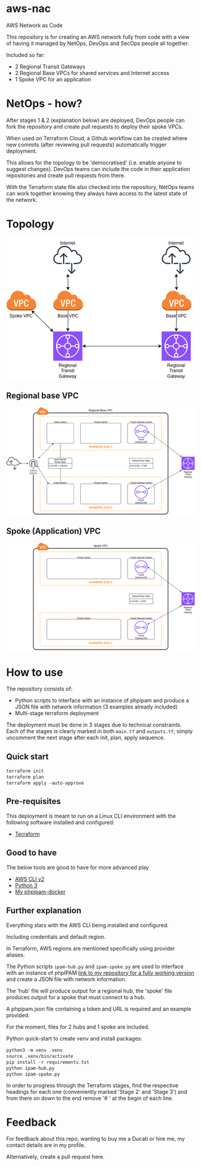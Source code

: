 # aws-nac
AWS Network as Code

This repository is for creating an AWS network fully from code with a view of having it managed by NetOps, DevOps and SecOps people all together.  

Included so far:
- 2 Regional Transit Gateways
- 2 Regional Base VPCs for shared services and Internet access
- 1 Spoke VPC for an application

# NetOps - how?
After stages 1 & 2 (explanation below) are deployed, DevOps people can fork the repository and create pull requests to deploy their spoke VPCs.

When used on Terraform Cloud, a Github workflow can be created where new commits (after reviewing pull requests) automatically trigger deployment.

This allows for the topology to be 'democratised' (i.e. enable anyone to suggest changes). DevOps teams can include the code in their application repositories and create pull requests from there.

With the Terraform state file also checked into the repository, NetOps teams can work together knowing they always have access to the latest state of the network.

# Topology
![High level topology overview](images/Topology-Overview.drawio.png)


## Regional base VPC
![Regional base VPC](images/Topology-Base%20VPC.drawio.png)


## Spoke (Application) VPC
![Spoke VPC](images/Topology-Spoke%20VPC.drawio.png)


# How to use
The repository consists of:
- Python scripts to interface with an instance of phpipam and produce a JSON file with network information (3 examples already included)
- Multi-stage terraform deployment

The deployment must be done in 3 stages due to technical constraints.  
Each of the stages is clearly marked in both `main.tf` and `outputs.tf`; simply uncomment the next stage after each init, plan, apply sequence.

## Quick start
```
terraform init
terraform plan
terraform apply -auto-approve
```

## Pre-requisites
This deployment is meant to run on a Linux CLI environment with the following software installed and configured:
- [Terraform](https://developer.hashicorp.com/terraform/install)

## Good to have
The below tools are good to have for more advanced play
- [AWS CLI v2](https://github.com/aws/aws-cli/tree/v2)
- [Python 3](https://www.python.org/downloads/)
- [My phpipam-docker](https://github.com/peetvandesande/phpipam-docker)

## Further explanation
Everything stars with the AWS CLI being installed and configured.  

Including credentials and default region.  

In Terraform, AWS regions are mentioned specifically using provider aliases.

The Python scripts `ipam-hub.py` and `ipam-spoke.py` are used to interface with an instance of phpIPAM [link to my repository for a fully working version](https://github.com/peetvandesande/phpipam-docker) and create a JSON file with network information.  

The 'hub' file will produce output for a regional hub, the 'spoke' file produces output for a spoke that must connect to a hub.

A phpipam.json file containing a token and URL is required and an example provided.

For the moment, files for 2 hubs and 1 spoke are included.

Python quick-start to create venv and install packages:
```
python3 -m venv .venv
source .venv/bin/activate
pip install -r requirements.txt
python ipam-hub.py
python ipam-spoke.py
```

In order to progress through the Terraform stages, find the respective headings for each one (conveniently marked 'Stage 2' and 'Stage 3') and from there on down to the end remove '# ' at the begin of each line.


# Feedback
For feedback about this repo, wanting to buy me a Ducati or hire me, my contact details are in my profile.  

Alternatively, create a pull request here.